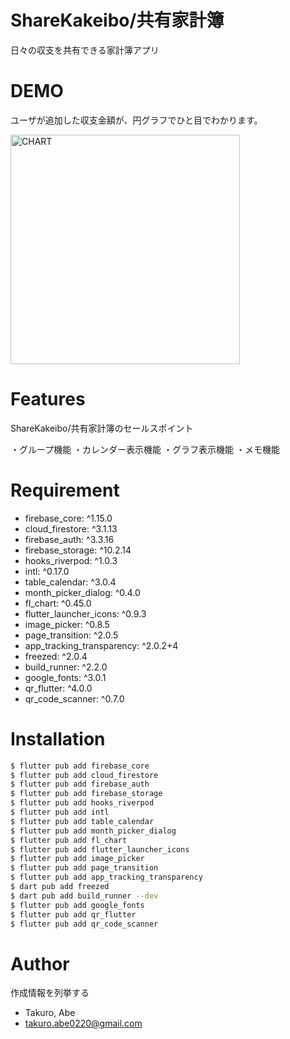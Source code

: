 # ShareKakeibo/共有家計簿

日々の収支を共有できる家計簿アプリ

# DEMO

ユーザが追加した収支金額が、円グラフでひと目でわかります。

<img width="367" alt="CHART" src="https://user-images.githubusercontent.com/96103285/205615480-607db3aa-c88a-4f40-9eb0-556c3218afc7.png">

# Features

ShareKakeibo/共有家計簿のセールスポイント

・グループ機能
・カレンダー表示機能
・グラフ表示機能
・メモ機能

# Requirement

* firebase_core: ^1.15.0
* cloud_firestore: ^3.1.13
* firebase_auth: ^3.3.16
* firebase_storage: ^10.2.14
* hooks_riverpod: ^1.0.3
* intl: ^0.17.0
* table_calendar: ^3.0.4
* month_picker_dialog: ^0.4.0
* fl_chart: ^0.45.0
* flutter_launcher_icons: ^0.9.3
* image_picker: ^0.8.5 
* page_transition: ^2.0.5
* app_tracking_transparency: ^2.0.2+4
* freezed: ^2.0.4
* build_runner: ^2.2.0
* google_fonts: ^3.0.1
* qr_flutter: ^4.0.0
* qr_code_scanner: ^0.7.0

# Installation

```bash
$ flutter pub add firebase_core
$ flutter pub add cloud_firestore
$ flutter pub add firebase_auth
$ flutter pub add firebase_storage
$ flutter pub add hooks_riverpod
$ flutter pub add intl
$ flutter pub add table_calendar
$ flutter pub add month_picker_dialog
$ flutter pub add fl_chart
$ flutter pub add flutter_launcher_icons
$ flutter pub add image_picker
$ flutter pub add page_transition
$ flutter pub add app_tracking_transparency
$ dart pub add freezed
$ dart pub add build_runner --dev
$ flutter pub add google_fonts
$ flutter pub add qr_flutter
$ flutter pub add qr_code_scanner
```

# Author

作成情報を列挙する

* Takuro, Abe
* takuro.abe0220@gmail.com
